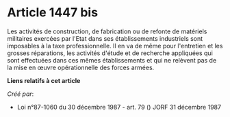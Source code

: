# Article 1447 bis

Les activités de construction, de fabrication ou de refonte de matériels militaires exercées par l'Etat dans ses
établissements industriels sont imposables à la taxe professionnelle. Il en va de même pour l'entretien et les grosses
réparations, les activités d'étude et de recherche appliquées qui sont effectuées dans ces mêmes établissements et qui ne
relèvent pas de la mise en œuvre opérationnelle des forces armées.

**Liens relatifs à cet article**

_Créé par_:

  - Loi n°87-1060 du 30 décembre 1987 - art. 79 () JORF 31 décembre 1987

